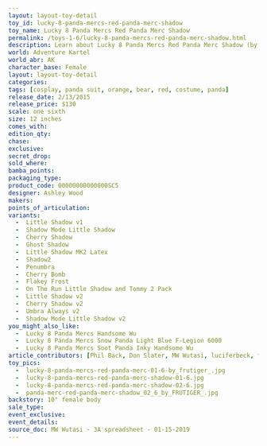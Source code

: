```yaml
---
layout: layout-toy-detail 
toy_id: lucky-8-panda-mercs-red-panda-merc-shadow
toy_name: Lucky 8 Panda Mercs Red Panda Merc Shadow
permalink: /toys-1-6/lucky-8-panda-mercs-red-panda-merc-shadow.html
description: Learn about Lucky 8 Panda Mercs Red Panda Merc Shadow (by ThreeA toys and Ashley Wood) and how she relates to the World of Adventure Kartel, plus get the most detailed release info including release date, price, variants, colorways and more.
world: Adventure Kartel
world_abr: AK
character_base: Female
layout: layout-toy-detail
categories: 
tags: [cosplay, panda suit, orange, bear, red, costume, panda]
release_date: 2/13/2015
release_price: $130 
scale: one sixth
size: 12 inches
comes_with: 
edition_qty: 
chase: 
exclusive: 
secret_drop: 
sold_where: 
bamba_points: 
packaging_type: 
product_code: 00000000000000SC5
designer: Ashley Wood
makers: 
points_of_articulation: 
variants: 
  -  Little Shadow v1
  -  Shadow Mode Little Shadow
  -  Cherry Shadow
  -  Ghost Shadow
  -  Little Shadow MK2 Latex
  -  Shadow2
  -  Penumbra
  -  Cherry Bomb
  -  Flakey Frost
  -  On The Run Little Shadow and Tommy 2 Pack
  -  Little Shadow v2
  -  Cherry Shadow v2
  -  Umbra Always v2
  -  Shadow Mode Little Shadow v2
you_might_also_like: 
  -  Lucky 8 Panda Mercs Handsome Wu
  -  Lucky 8 Panda Mercs Snow Panda Light Blue F-Legion 6000
  -  Lucky 8 Panda Mercs Soot Panda Inky Handsome Wu
article_contributors: [Phil Back, Don Slater, MW Wutasi, luciferbeck, frutiger_]
toy_pics: 
  -  lucky-8-panda-mercs-red-panda-merc-01-6-by_frutiger_.jpg
  -  lucky-8-panda-mercs-red-panda-merc-shadow-01-6.jpg
  -  lucky-8-panda-mercs-red-panda-merc-shadow-02-6.jpg
  -  panda-merc-red-panda-merc-shadow_02_6_by_FRUTIGER_.jpg
backstory: 10" female body
sale_type: 
event_exclusive: 
event_details: 
source_doc: MW Wutasi - 3A spreadsheet - 01-15-2019
---
```

